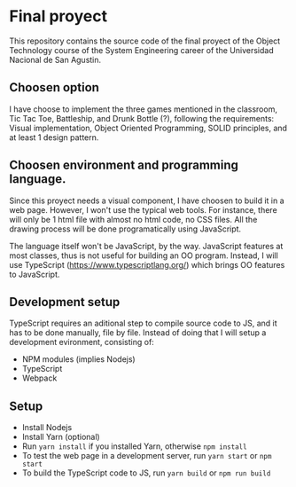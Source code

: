 # Final proyect

This repository contains the source code of the final proyect
of the Object Technology course of the System Engineering career
of the Universidad Nacional de San Agustin.

## Choosen option

I have choose to implement the three games mentioned in the 
classroom, Tic Tac Toe, Battleship, and Drunk Bottle (?), following
the requirements: Visual implementation, Object Oriented Programming,
SOLID principles, and at least 1 design pattern.

## Choosen environment and programming language.

Since this proyect needs a visual component, I have choosen to build it
in a web page. However, I won't use the typical web tools. For instance,
there will only be 1 html file with almost no html code, no CSS files.
All the drawing process will be done programatically using JavaScript.

The language itself won't be JavaScript, by the way. JavaScript features
at most classes, thus is not useful for building an OO program. Instead,
I will use TypeScript (https://www.typescriptlang.org/) which brings
OO features to JavaScript.

## Development setup

TypeScript requires an aditional step to compile source code to JS,
and it has to be done manually, file by file. Instead of doing that
I will setup a development evironment, consisting of:

- NPM modules (implies Nodejs)
- TypeScript
- Webpack

## Setup

- Install Nodejs
- Install Yarn (optional)
- Run `yarn install` if you installed Yarn, otherwise `npm install`
- To test the web page in a development server, run `yarn start` or `npm start`
- To build the TypeScript code to JS, run `yarn build` or `npm run build`



